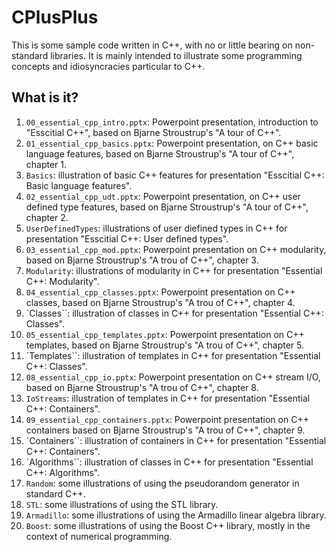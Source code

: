 # CPlusPlus
This is some sample code written in C++, with no or little bearing on
non-standard libraries.  It is mainly intended to illustrate some
programming concepts and idiosyncracies particular to C++.

## What is it?
1. `00_essential_cpp_intro.pptx`: Powerpoint presentation, introduction
    to "Esscitial C++", based on Bjarne Stroustrup's "A tour of C++".
1. `01_essential_cpp_basics.pptx`: Powerpoint presentation, on C++ basic
    language features, based on Bjarne Stroustrup's "A tour of C++",
    chapter 1.
1. `Basics`: illustration of basic C++ features for presentation
    "Esscitial C++: Basic language features".
1. `02_essential_cpp_udt.pptx`: Powerpoint presentation, on C++ user defined
    type features, based on Bjarne Stroustrup's "A tour of C++",
    chapter 2.
1. `UserDefinedTypes`: illustrations of user diefined types in C++ for
    presentation "Esscitial C++: User defined types".
1. `03_essential_cpp_mod.pptx`: Powerpoint presentation on C++ modularity,
    based on Bjarne Stroustrup's "A trou of C++", chapter 3.
1. `Modularity`: illustrations of modularity in C++ for presentation
    "Essential C++: Modularity".
1. `04_essential_cpp_classes.pptx`: Powerpoint presentation on C++ classes,
    based on Bjarne Stroustrup's "A trou of C++", chapter 4.
1. `Classes``: illustration of classes in C++ for presentation
    "Essential C++: Classes".
1. `05_essential_cpp_templates.pptx`: Powerpoint presentation on C++
    templates, based on Bjarne Stroustrup's "A trou of C++", chapter 5.
1. `Templates``: illustration of templates in C++ for presentation
    "Essential C++: Classes".
1. `08_essential_cpp_io.pptx`: Powerpoint presentation on C++ stream I/O,
    based on Bjarne Stroustrup's "A trou of C++", chapter 8.
1. `IoStreams`: illustration of templates in C++ for presentation
    "Essential C++: Containers".
1. `09_essential_cpp_containers.pptx`: Powerpoint presentation on C++
    containers based on Bjarne Stroustrup's "A trou of C++", chapter 9.
1. `Containers``: illustration of containers in C++ for presentation
    "Essential C++: Containers".
1. `Algorithms``: illustration of classes in C++ for presentation
    "Essential C++: Algorithms".
1. `Random`: some illustrations of using the pseudorandom generator in
    standard C++.
1. `STL`: some illustrations of using the STL library.
1. `Armadillo`: some illustrations of using the Armadillo linear algebra
    library.
1. `Boost`: some illustrations of using the Boost C++ library,
    mostly in the context of numerical programming.
